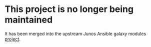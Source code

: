 # This project is no longer being maintained

It has been merged into the upstream Junos Ansible galaxy modules [project](https://github.com/Juniper/ansible-junos-stdlib).
